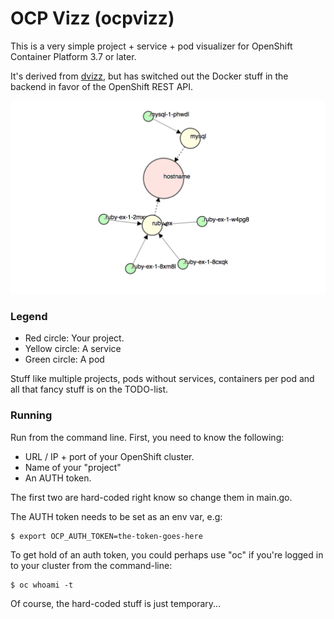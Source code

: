 # OCP Vizz (ocpvizz)

This is a very simple project + service + pod visualizer for OpenShift Container Platform 3.7 or later.

It's derived from [dvizz](https://github.com/eriklupander/dvizz), but has switched out the Docker stuff in the backend in favor of the OpenShift REST API.

![ocpvizz](ocpvizz.png)

### Legend
- Red circle: Your project.
- Yellow circle: A service
- Green circle: A pod

Stuff like multiple projects, pods without services, containers per pod and all that fancy stuff is on the TODO-list.

### Running
Run from the command line. First, you need to know the following:

* URL / IP + port of your OpenShift cluster.
* Name of your "project"
* An AUTH token.

The first two are hard-coded right know so change them in main.go.

The AUTH token needs to be set as an env var, e.g:

    $ export OCP_AUTH_TOKEN=the-token-goes-here
    
To get hold of an auth token, you could perhaps use "oc" if you're logged in to your cluster from the command-line:

    $ oc whoami -t
    
Of course, the hard-coded stuff is just temporary...
